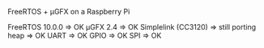 FreeRTOS + µGFX on a Raspberry Pi

FreeRTOS 10.0.0         =>  OK
µGFX 2.4                =>  OK
Simplelink (CC3120)     =>  still porting 
heap                    =>  OK
UART                    =>  OK
GPIO                    =>  OK
SPI                     =>  OK
